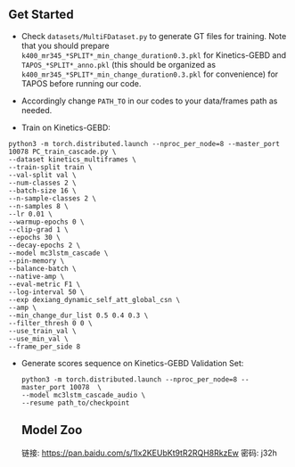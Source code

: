 ## Get Started

- Check `datasets/MultiFDataset.py` to generate GT files for training. Note that you should prepare `k400_mr345_*SPLIT*_min_change_duration0.3.pkl` for Kinetics-GEBD and `TAPOS_*SPLIT*_anno.pkl`  (this should be organized as `k400_mr345_*SPLIT*_min_change_duration0.3.pkl` for convenience) for TAPOS before running our code. 

-  Accordingly change `PATH_TO` in our codes to your data/frames path as needed.

- Train on Kinetics-GEBD:

 ```shell
python3 -m torch.distributed.launch --nproc_per_node=8 --master_port 10078 PC_train_cascade.py \
--dataset kinetics_multiframes \
--train-split train \
--val-split val \
--num-classes 2 \
--batch-size 16 \
--n-sample-classes 2 \
--n-samples 8 \
--lr 0.01 \
--warmup-epochs 0 \
--clip-grad 1 \
--epochs 30 \
--decay-epochs 2 \
--model mc3lstm_cascade \
--pin-memory \
--balance-batch \
--native-amp \
--eval-metric F1 \
--log-interval 50 \
--exp dexiang_dynamic_self_att_global_csn \
--amp \
--min_change_dur_list 0.5 0.4 0.3 \
--filter_thresh 0 0 \
--use_train_val \
--use_min_val \
--frame_per_side 8
 ```

- Generate scores sequence on Kinetics-GEBD Validation Set:

  ```shell
  python3 -m torch.distributed.launch --nproc_per_node=8 --master_port 10078  \ 
  --model mc3lstm_cascade_audio \
  --resume path_to/checkpoint
  ```
  
  ## Model Zoo
  链接: https://pan.baidu.com/s/1lx2KEUbKt9tR2RQH8RkzEw  密码: j32h
